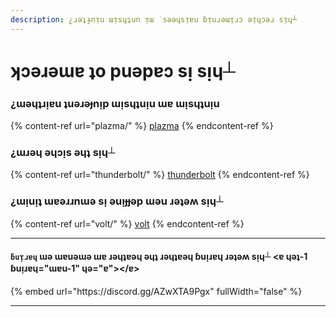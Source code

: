 ```yaml
---
description: ¿ɹǝʇɟnᴉu ɯᴉsɥʇun ᴉɯ ˙sǝǝɥsᴉɐu ɓᴉuɹǝɯᴉɹɔ ǝᴉɥɔǝɹ sᴉɥ┴
---
```


# ʞɔǝɹǝɯɐ ʇo puǝpɐɔ sᴉ sᴉɥ┴

### ¿ɯǝɥʇɹᴉɐu ʇuǝɹǝɟnᴉp ɯᴉsɥʇuᴉu ɯɐ ɯᴉsɥʇuᴉu

{% content-ref url="plazma/" %}
[plazma](plazma/)
{% endcontent-ref %}

### ¿ɯɹǝɥ ǝɥɔᴉs ǝɥʇ sᴉɥ┴

{% content-ref url="thunderbolt/" %}
[thunderbolt](thunderbolt/)
{% endcontent-ref %}

### ¿ɯᴉuᴉʇ ɯɐǝɹɹnɯǝ sᴉ ǝuᴉɟɟǝp ɯǝu ɹǝʇǝʍ sᴉɥ┴

{% content-ref url="volt/" %}
[volt](volt/)
{% endcontent-ref %}

***

#### `ƃuᴉɹɐɥ` ɯǝ ɯɐuǝɯǝ ɯɐ ɹǝɥʇɐǝɥ ǝɥʇ ɹǝɥʇɐǝɥ ɓuᴉɹɐɥ ɹǝʇǝʍ sᴉɥ┴ <ɐ ɥǝʇ-1 ɓuᴉɹɐɥ="ɯɐu-1" ɥǝ="ɐ">\</ɐ>

{% embed url="https\://discord.gg/AZwXTA9Pgx" fullWidth="false" %}

***

